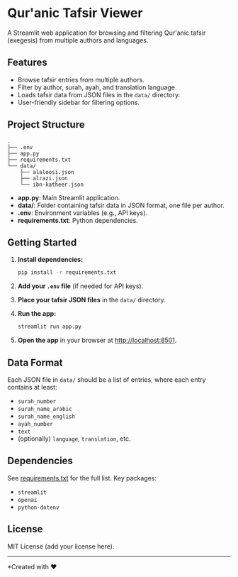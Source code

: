 # Qur'anic Tafsir Viewer

A Streamlit web application for browsing and filtering Qur'anic tafsir (exegesis) from multiple authors and languages.

## Features

- Browse tafsir entries from multiple authors.
- Filter by author, surah, ayah, and translation language.
- Loads tafsir data from JSON files in the `data/` directory.
- User-friendly sidebar for filtering options.

## Project Structure

```
.
├── .env
├── app.py
├── requirements.txt
└── data/
    ├── alaloosi.json
    ├── alrazi.json
    └── ibn-katheer.json
```

- **app.py**: Main Streamlit application.
- **data/**: Folder containing tafsir data in JSON format, one file per author.
- **.env**: Environment variables (e.g., API keys).
- **requirements.txt**: Python dependencies.

## Getting Started

1. **Install dependencies:**

    ```sh
    pip install -r requirements.txt
    ```

2. **Add your `.env` file** (if needed for API keys).

3. **Place your tafsir JSON files** in the `data/` directory.

4. **Run the app:**

    ```sh
    streamlit run app.py
    ```

5. **Open the app** in your browser at [http://localhost:8501](http://localhost:8501).

## Data Format

Each JSON file in `data/` should be a list of entries, where each entry contains at least:

- `surah_number`
- `surah_name_arabic`
- `surah_name_english`
- `ayah_number`
- `text`
- (optionally) `language`, `translation`, etc.

## Dependencies

See [requirements.txt](requirements.txt) for the full list. Key packages:

- `streamlit`
- `openai`
- `python-dotenv`

## License

MIT License (add your license here).

---

*Created with ❤️